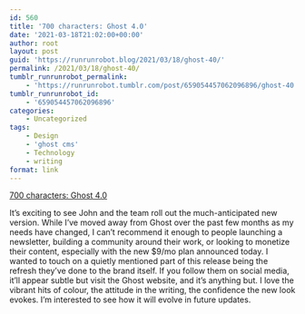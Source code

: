 ```yaml
---
id: 560
title: '700 characters: Ghost 4.0'
date: '2021-03-18T21:02:00+00:00'
author: root
layout: post
guid: 'https://runrunrobot.blog/2021/03/18/ghost-40/'
permalink: /2021/03/18/ghost-40/
tumblr_runrunrobot_permalink:
    - 'https://runrunrobot.tumblr.com/post/659054457062096896/ghost-40'
tumblr_runrunrobot_id:
    - '659054457062096896'
categories:
    - Uncategorized
tags:
    - Design
    - 'ghost cms'
    - Technology
    - writing
format: link
---
```


[700 characters: Ghost 4.0](https://ghost.org/changelog/4/)

<div class="link_description">It’s exciting to see John and the team roll out the much-anticipated new version. While I’ve moved away from Ghost over the past few months as my needs have changed, I can’t recommend it enough to people launching a newsletter, building a community around their work, or looking to monetize their content, especially with the new $9/mo plan announced today. I wanted to touch on a quietly mentioned part of this release being the refresh they’ve done to the brand itself. If you follow them on social media, it’ll appear subtle but visit the Ghost website, and it’s anything but. I love the vibrant hits of colour, the attitude in the writing, the confidence the new look evokes. I’m interested to see how it will evolve in future updates.

</div>